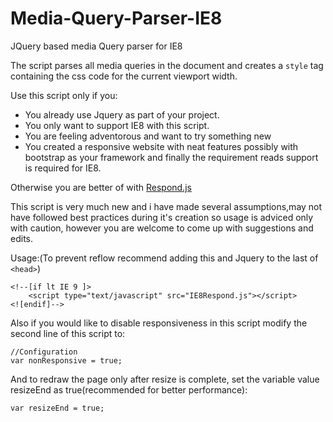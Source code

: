 # Media-Query-Parser-IE8
JQuery based media Query parser for IE8

The script parses all media queries in the document and creates a ```style``` tag containing the css code for the current viewport width.

Use this script only if you:

  - You already use Jquery as part of your project.
  - You only want to support IE8 with this script.
  - You are feeling adventorous and want to try something new
  - You created a responsive website with neat features possibly with bootstrap as your framework and finally the requirement reads support is required for IE8.

Otherwise you are better of with [Respond.js]

This script is very much new and i have made several assumptions,may not have followed best practices during it's creation so usage is adviced only with caution, however you are welcome to come up with suggestions and edits.



Usage:(To prevent reflow recommend adding this and Jquery to the last of  ```<head>```)
```
<!--[if lt IE 9 ]>
    <script type="text/javascript" src="IE8Respond.js"></script>
<![endif]-->
```



Also if you would like to disable responsiveness in this script modify the second line of this script to:
```
//Configuration
var nonResponsive = true;
```

And to redraw the page only after resize is complete, set the variable value resizeEnd as true(recommended for better performance):
```
var resizeEnd = true;
```




[Respond.js]:https://github.com/scottjehl/Respond

